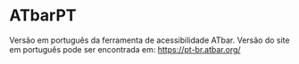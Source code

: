 # ATbarPT
Versão em português da ferramenta de acessibilidade ATbar. Versão do site em português pode ser encontrada em: https://pt-br.atbar.org/
